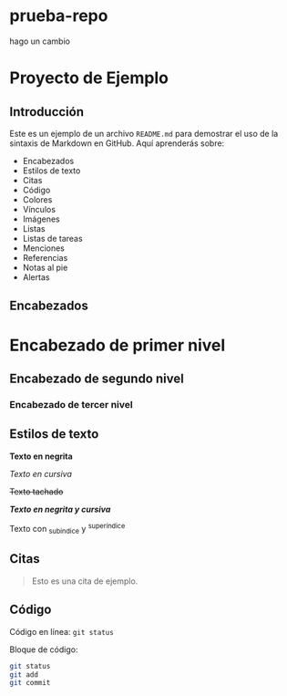 # prueba-repo

hago un cambio
# Proyecto de Ejemplo

## Introducción
Este es un ejemplo de un archivo `README.md` para demostrar el uso de la sintaxis de Markdown en GitHub. Aquí aprenderás sobre:
- Encabezados
- Estilos de texto
- Citas
- Código
- Colores
- Vínculos
- Imágenes
- Listas
- Listas de tareas
- Menciones
- Referencias
- Notas al pie
- Alertas

## Encabezados
# Encabezado de primer nivel
## Encabezado de segundo nivel
### Encabezado de tercer nivel

## Estilos de texto
**Texto en negrita**

*Texto en cursiva*

~~Texto tachado~~

**_Texto en negrita y cursiva_**

Texto con <sub>subíndice</sub> y <sup>superíndice</sup>

## Citas
> Esto es una cita de ejemplo.

## Código
Código en línea: `git status`

Bloque de código:
```bash
git status
git add
git commit

